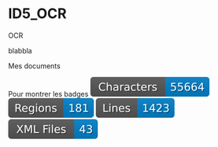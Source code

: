 # ID5_OCR
 OCR

 blabbla 
 
Mes documents


Pour montrer les badges
![characters badge](badges/characters.svg) ![regions badge](badges/regions.svg) ![lines badge](badges/lines.svg) ![files badge](badges/files.svg) 